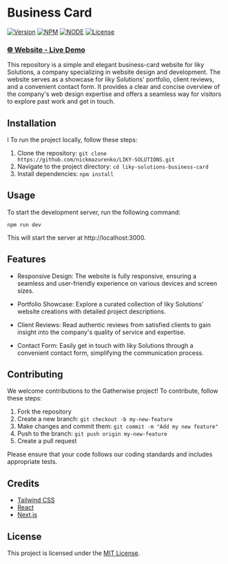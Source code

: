 # Business Card

[![Version](https://img.shields.io/static/v1?label=version&message=1.0.0&color=blue)](https://shields.io/)
[![NPM](https://img.shields.io/static/v1?label=npm&message=10.1.0color=blue)](https://shields.io/)
[![NODE](https://img.shields.io/static/v1?label=node&message=20.7.0&color=success)](https://shields.io/)
[![License](https://img.shields.io/badge/license-MIT-green.svg)](https://shields.io/)

### [🌐 Website - Live Demo ](https://likysolutions.vercel.app)

This repository is a simple and elegant business-card website for liky Solutions, a company specializing in website design and development. The website serves as a showcase for liky Solutions' portfolio, client reviews, and a convenient contact form. It provides a clear and concise overview of the company's web design expertise and offers a seamless way for visitors to explore past work and get in touch.


## Installation
l
To run the project locally, follow these steps:

1. Clone the repository: `git clone https://github.com/nickmazurenko/LIKY-SOLUTIONS.git`
2. Navigate to the project directory: `cd liky-solutions-business-card`
3. Install dependencies: `npm install`

## Usage

To start the development server, run the following command:

```
npm run dev
```

This will start the server at http://localhost:3000.

## Features

- Responsive Design: The website is fully responsive, ensuring a seamless and user-friendly experience on various devices and screen sizes.

- Portfolio Showcase: Explore a curated collection of liky Solutions' website creations with detailed project descriptions.

- Client Reviews: Read authentic reviews from satisfied clients to gain insight into the company's quality of service and expertise.

- Contact Form: Easily get in touch with liky Solutions through a convenient contact form, simplifying the communication process.



## Contributing

We welcome contributions to the Gatherwise project! To contribute, follow these steps:

1. Fork the repository
2. Create a new branch: `git checkout -b my-new-feature`
3. Make changes and commit them: `git commit -m "Add my new feature"`
4. Push to the branch: `git push origin my-new-feature`
5. Create a pull request

Please ensure that your code follows our coding standards and includes appropriate tests.

## Credits

- [Tailwind CSS](https://tailwindcss.com/)
- [React](https://reactjs.org/)
- [Next.js](https://nextjs.org/)

## License

This project is licensed under the [MIT License](https://opensource.org/licenses/MIT).

